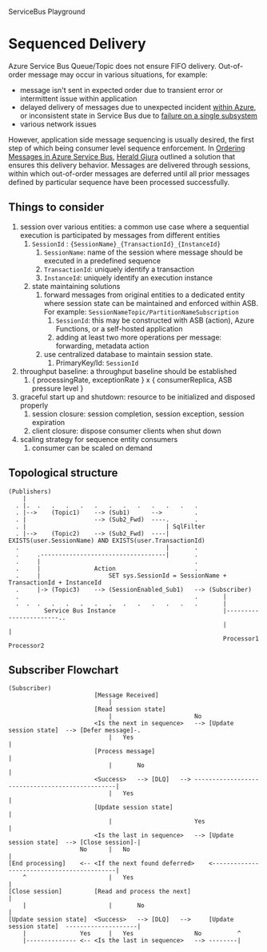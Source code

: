 ServiceBus Playground

# Sequenced Delivery

Azure Service Bus Queue/Topic does not ensure FIFO delivery. Out-of-order message may occur in various situations, for example:

- message isn't sent in expected order due to transient error or intermittent issue within application
- delayed delivery of messages due to unexpected incident [within Azure][1.3], or inconsistent state in Service Bus due to [failure on a single subsystem][1.4]
- various network issues

However, application side message sequencing is usually desired, the first step of which being consumer level sequence enforcement. In [Ordering Messages in Azure Service Bus][1.1], [Herald Gjura][1.2] outlined a solution that ensures this delivery behavior. Messages are delivered through sessions, within which out-of-order messages are deferred until all prior messages defined by particular sequence have been processed successfully.

## Things to consider

1. session over various entities: a common use case where a sequential execution is participated by messages from different entities
   1. `SessionId` : `{SessionName}_{TransactionId}_{InstanceId}`
      1. `SessionName`: name of the session where message should be executed in a predefined sequence
      2. `TransactionId`: uniquely identify a transaction
      3. `InstanceId`: uniquely identify an execution instance
   2. state maintaining solutions
      1. forward messages from original entities to a dedicated entity where session state can be maintained and enforced within ASB. For example: `SessionNameTopic/PartitionNameSubscription`
          1. `SessionId`: this may be constructed with ASB (action), Azure Functions, or a self-hosted application
          2. adding at least two more operations per message: forwarding, metadata action
      2. use centralized database to maintain session state.
         1. PrimaryKey/Id: `SessionId`
2. throughput baseline: a throughput baseline should be established
   1. { processingRate, exceptionRate } x { consumerReplica, ASB pressure level }
3. graceful start up and shutdown: resource to be initialized and disposed properly
   1. session closure: session completion, session exception, session expiration
   2. client closure: dispose consumer clients when shut down
4. scaling strategy for sequence entity consumers
   1. consumer can be scaled on demand

## Topological structure

```comment
(Publishers)
    |
  . |.  .   .   .   .   .   .   .   .   .   .   .   .
  . |-->    (Topic1)    --> (Sub1)      -->         .
  . |                   --> (Sub2_Fwd)  ----.       .
  . |                                       | SqlFilter 
  . |-->    (Topic2)    --> (Sub2_Fwd)  ----|   EXISTS(user.SessionName) AND EXISTS(user.TransactionId)
  .                                         |       .
  .     .-----------------------------------|       .
  .     |                                           .
  .     |               Action                      .
  .     |                   SET sys.SessionId = SessionName + TransactionId + InstanceId
  .     |-> (Topic3)    --> (SessionEnabled_Sub1)   --> (Subscriber)
  .                                                 .       |
  .  .  .   .   .   .   .   .   .   .   .   .   .   .       |
          Service Bus Instance                              |-----------------------..
                                                            |               |
                                                            Processor1      Processor2
```

## Subscriber Flowchart

```comment
(Subscriber)
                        [Message Received]
                            |
                        [Read session state]
                            |                       No
                        <Is the next in sequence>   --> [Update session state]  --> [Defer message]-.
                            |   Yes                                                                 |
                        [Process message]                                                           |
                            |       No                                                              |
                        <Success>   --> [DLQ]   --> ------------------------------------------------|
                            |   Yes                                                                 |
                        [Update session state]                                                      |
                            |                       Yes                                             |
                        <Is the last in sequence>   --> [Update session state]  --> [Close session]-|
                    No      |   No                                                                  |
[End processing]    <-- <If the next found deferred>    <-------------------------------------------|
    ^                       |   Yes                                                                 |
[Close session]         [Read and process the next]                                                 |
    |                       |       No                                                              |
[Update session state]  <Success>   --> [DLQ]   -->     [Update session state]  --------------------|
    |               Yes     |   Yes                 No          ^
    |-------------- <-- <Is the last in sequence>   --> --------|
```

[//]: # "open question"

[//]: # "references"
[1.1]: https://devblogs.microsoft.com/premier-developer/ordering-messages-in-azure-service-bus/ "Ordering Messages in Azure Service Bus"
[1.2]: https://www.linkedin.com/in/heraldgjura/ "Herald Gjura"
[1.3]: https://docs.microsoft.com/en-us/azure/service-bus-messaging/service-bus-async-messaging#issue-for-an-azure-dependency "Issue for an Azure dependency"
[1.4]: https://docs.microsoft.com/en-us/azure/service-bus-messaging/service-bus-async-messaging#service-bus-failure-on-a-single-subsystem "Service Bus failure on a single subsystem"
